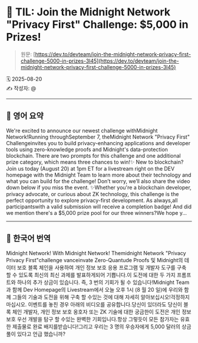 # 📌 TIL: Join the Midnight Network "Privacy First" Challenge: $5,000 in Prizes!

> 원문: [https://dev.to/devteam/join-the-midnight-network-privacy-first-challenge-5000-in-prizes-3l45](https://dev.to/devteam/join-the-midnight-network-privacy-first-challenge-5000-in-prizes-3l45)

🗓 2025-08-20  
✍️ 작성자: @

---

## 🔹 영어 요약

We're excited to announce our newest challenge withMidnight Network!Running throughSeptember 7, theMidnight Network "Privacy First" Challengeinvites you to build privacy-enhancing applications and developer tools using zero-knowledge proofs and Midnight's data-protection blockchain. There are two prompts for this challenge and one additional prize category, which means three chances to win!✨ New to blockchain? Join us today (August 20) at 1pm ET for a livestream right on the DEV homepage with the Midnight Team to learn more about their technology and what you can build for the challenge! Don’t worry, we’ll also share the video down below if you miss the event. ✨Whether you're a blockchain developer, privacy advocate, or curious about ZK technology, this challenge is the perfect opportunity to explore privacy-first development. As always,all participantswith a valid submission will receive a completion badge! And did we mention there's a $5,000 prize pool for our three winners?We hope y...

---

## 🔸 한국어 번역

Midnight Network! With Midnight Network! Themidnight Network "Privacy Privacy First"challenge vanceinvate Zero-Quantude Proofs 및 Midnight의 데이터 보호 블록 체인을 사용하여 개인 정보 보호 응용 프로그램 및 개발자 도구를 구축 할 수 있도록 최신의 최신 과제를 발표하게되어 기쁩니다.이 도전에 대한 두 가지 프롬프트와 하나의 추가 상금이 있습니다. 즉, 3 번의 기회가 될 수 있습니다!Midnight Team과 함께 Dev Homepage의 Livestream에서 오늘 오후 1시 (8 월 20 일)에 우리와 함께 그들의 기술과 도전을 위해 구축 할 수있는 것에 대해 자세히 알아보십시오!걱정하지 마십시오. 이벤트를 놓친 경우 아래의 비디오를 공유합니다.당신이 있더라도 당신이 블록 체인 개발자, 개인 정보 보호 옹호자 또는 ZK 기술에 대한 궁금한이 도전은 개인 정보 보호 우선 개발을 탐구 할 수있는 완벽한 기회입니다.항상 그렇듯이 모든 참가자는 유효한 제출물로 완료 배지를받습니다!그리고 우리는 3 명의 우승자에게 5,000 달러의 상금 풀이 있다고 언급 했습니까?
